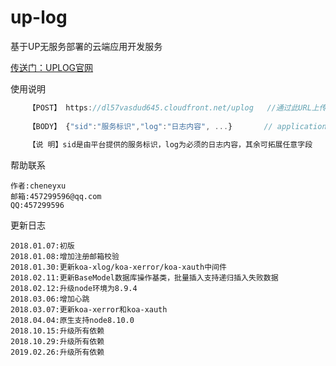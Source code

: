 # up-log
基于UP无服务部署的云端应用开发服务

[传送门：UPLOG官网](http://up.xserver.top)

使用说明
```javascript
    【POST】 https://dl57vasdud645.cloudfront.net/uplog   //通过此URL上传日志
    
    【BODY】 {"sid":"服务标识","log":"日志内容", ...}       // application/json
    
    【说 明】sid是由平台提供的服务标识，log为必须的日志内容，其余可拓展任意字段
```
帮助联系
>
	作者:cheneyxu
	邮箱:457299596@qq.com
	QQ:457299596

更新日志
>
	2018.01.07:初版
	2018.01.08:增加注册邮箱校验
	2018.01.30:更新koa-xlog/koa-xerror/koa-xauth中间件
	2018.02.11:更新BaseModel数据库操作基类，批量插入支持递归插入失败数据
	2018.02.12:升级node环境为8.9.4
	2018.03.06:增加心跳
	2018.03.07:更新koa-xerror和koa-xauth
	2018.04.04:原生支持node8.10.0
	2018.10.15:升级所有依赖
	2018.10.29:升级所有依赖
	2019.02.26:升级所有依赖
